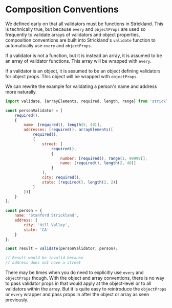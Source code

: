 # Composition Conventions

We defined early on that all validators must be functions in Strickland. This is technically true, but because `every` and `objectProps` are used so frequently to validate arrays of validators and object properties, composition conventions are built into Strickland's `validate` function to automatically use `every` and `objectProps`.

If a validator is not a function, but it is instead an array, it is assumed to be an array of validator functions. This array will be wrapped with `every`.

If a validator is an object, it is assumed to be an object defining validators for object props. This object will be wrapped with `objectProps`.

We can rewrite the example for validating a person's name and address more naturally.

```jsx
import validate, {arrayElements, required, length, range} from 'strickland';

const personValidator = [
    required(),
    {
        name: [required(), length(5, 40)],
        addresses: [required(), arrayElements([
            required(),
            {
                street: [
                    required(),
                    {
                        number: [required(), range(1, 99999)],
                        name: [required(), length(2, 40)]
                    }
                ],
                city: required(),
                state: [required(), length(2, 2)]
            }
        ])]
    }
];

const person = {
    name: 'Stanford Strickland',
    address: {
        city: 'Hill Valley',
        state: 'CA'
    }
};

const result = validate(personValidator, person);

// Result would be invalid because
// address does not have a street
```

There may be times when you do need to explicitly use `every` and `objectProps` though. With the object and array conventions, there is no way to pass validator props in that would apply at the object-level or to all validators within the array. But it is quite easy to reintroduce the `objectProps` or `every` wrapper and pass props in after the object or array as seen previously.
